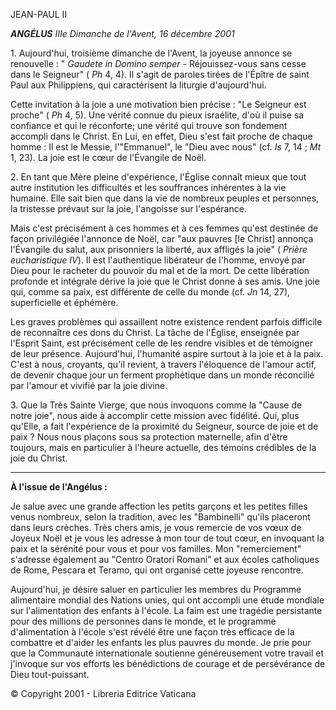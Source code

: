 JEAN-PAUL II

***ANGÉLUS*** *IIIe Dimanche de l'Avent, 16 décembre 2001*

1\. Aujourd'hui, troisième dimanche de l'Avent, la joyeuse annonce se renouvelle : " *Gaudete in Domino semper* \- Réjouissez-vous sans cesse dans le Seigneur" ( *Ph* 4, 4). Il s'agit de paroles tirées de l'Épître de saint Paul aux Philippiens, qui caractérisent la liturgie d'aujourd'hui.

Cette invitation à la joie a une motivation bien précise : "Le Seigneur est proche" ( *Ph* 4, 5). Une vérité connue du pieux israélite, d'où il puise sa confiance et qui le réconforte; une vérité qui trouve son fondement accompli dans le Christ. En Lui, en effet, Dieu s'est fait proche de chaque homme : Il est le Messie, l'"Emmanuel", le "Dieu avec nous" (cf. *Is* 7, 14 ; *Mt* 1, 23). La joie est le cœur de l'Évangile de Noël.

2\. En tant que Mère pleine d'expérience, l'Église connaît mieux que tout autre institution les difficultés et les souffrances inhérentes à la vie humaine. Elle sait bien que dans la vie de nombreux peuples et personnes, la tristesse prévaut sur la joie, l'angoisse sur l'espérance.

Mais c'est précisément à ces hommes et à ces femmes qu'est destinée de façon privilégiée l'annonce de Noël, car "aux pauvres \[le Christ\] annonça l'Évangile du salut, aux prisonniers la liberté, aux affligés la joie" ( *Prière eucharistique IV*). Il est l'authentique libérateur de l'homme, envoyé par Dieu pour le racheter du pouvoir du mal et de la mort. De cette libération profonde et intégrale dérive la joie que le Christ donne à ses amis. Une joie qui, comme sa paix, est différente de celle du monde (cf. *Jn* 14, 27), superficielle et éphémère.

Les graves problèmes qui assaillent notre existence rendent parfois difficile de reconnaître ces dons du Christ. La tâche de l'Église, enseignée par l'Esprit Saint, est précisément celle de les rendre visibles et de témoigner de leur présence. Aujourd'hui, l'humanité aspire surtout à la joie et à la paix. C'est à nous, croyants, qu'il revient, à travers l'éloquence de l'amour actif, de devenir chaque jour un ferment prophétique dans un monde réconcilié par l'amour et vivifié par la joie divine.

3\. Que la Très Sainte Vierge, que nous invoquons comme la "Cause de notre joie", nous aide à accomplir cette mission avec fidélité. Qui, plus qu'Elle, a fait l'expérience de la proximité du Seigneur, source de joie et de paix ? Nous nous plaçons sous sa protection maternelle, afin d'être toujours, mais en particulier à l'heure actuelle, des témoins crédibles de la joie du Christ.

** * **

**À l'issue de l'Angélus :**

Je salue avec une grande affection les petits garçons et les petites filles venus nombreux, selon la tradition, avec les "Bambinelli" qu'ils placeront dans leurs crèches. Très chers amis, je vous remercie de vos vœux de Joyeux Noël et je vous les adresse à mon tour de tout cœur, en invoquant la paix et la sérénité pour vous et pour vos familles. Mon "remerciement" s'adresse également au "Centro Oratori Romani" et aux écoles catholiques de Rome, Pescara et Teramo, qui ont organisé cette joyeuse rencontre.

Aujourd'hui, je désire saluer en particulier les membres du Programme alimentaire mondial des Nations unies, qui ont accompli une étude mondiale sur l'alimentation des enfants à l'école. La faim est une tragédie persistante pour des millions de personnes dans le monde, et le programme d'alimentation à l'école s'est révélé être une façon très efficace de la combattre et d'aider les enfants les plus pauvres du monde. Je prie pour que la Communauté internationale soutienne généreusement votre travail et j'invoque sur vos efforts les bénédictions de courage et de persévérance de Dieu tout-puissant.

© Copyright 2001 - Libreria Editrice Vaticana